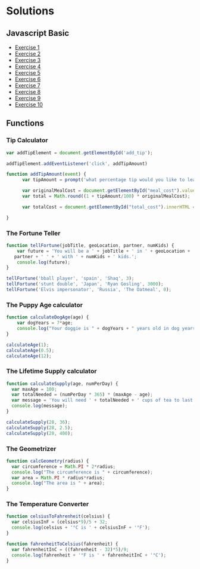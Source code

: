# Solutions

## Javascript Basic

- [Exercise 1](http://www.w3resource.com/javascript-exercises/javascript-basic-exercise-1.php)
- [Exercise 2](http://www.w3resource.com/javascript-exercises/javascript-basic-exercise-2.php)
- [Exercise 3](http://www.w3resource.com/javascript-exercises/javascript-basic-exercise-3.php)
- [Exercise 4](http://www.w3resource.com/javascript-exercises/javascript-basic-exercise-4.php)
- [Exercise 5](http://www.w3resource.com/javascript-exercises/javascript-basic-exercise-5.php)
- [Exercise 6](http://www.w3resource.com/javascript-exercises/javascript-basic-exercise-6.php)
- [Exercise 7](http://www.w3resource.com/javascript-exercises/javascript-basic-exercise-7.php)
- [Exercise 8](http://www.w3resource.com/javascript-exercises/javascript-basic-exercise-8.php)
- [Exercise 9](http://www.w3resource.com/javascript-exercises/javascript-basic-exercise-9.php)
- [Exercise 10](http://www.w3resource.com/javascript-exercises/javascript-basic-exercise-10.php)


## Functions

### Tip Calculator
```js
var addTipElement = document.getElementById('add_tip');

addTipElement.addEventListener('click', addTipAmount)

function addTipAmount(event) {
      var tipAmount = prompt('what percentage tip would you like to leave?')

      var originalMealCost = document.getElementById("meal_cost").value
      var total = Math.round((1 + tipAmount/100) * originalMealCost);

      var totalCost = document.getElementById("total_cost").innerHTML = "You need to pay: $" + total

}
```

### The Fortune Teller

```js
function tellFortune(jobTitle, geoLocation, partner, numKids) {
    var future = 'You will be a ' + jobTitle + ' in ' + geoLocation + ' and married to ' +
   partner + ' ' + ' with ' + numKids + ' kids.';
    console.log(future);
}

tellFortune('bball player', 'spain', 'Shaq', 3);
tellFortune('stunt double', 'Japan', 'Ryan Gosling', 3000);
tellFortune('Elvis impersonator', 'Russia', 'The Oatmeal', 0);
```

### The Puppy Age calculator
```js
function calculateDogAge(age) {
    var dogYears = 7*age;
    console.log("Your doggie is " + dogYears + " years old in dog years!");
}

calculateAge(1);
calculateAge(0.5);
calculateAge(12);
```

### The Lifetime Supply calculator
```js
function calculateSupply(age, numPerDay) {
  var maxAge = 100;
  var totalNeeded = (numPerDay * 365) * (maxAge - age);
  var message = 'You will need ' + totalNeeded + ' cups of tea to last you until the ripe old age of ' + maxAge;
  console.log(message);
}

calculateSupply(28, 36);
calculateSupply(28, 2.5);
calculateSupply(28, 400);
```

### The Geometrizer
```js
function calcGeometry(radius) {
  var circumference = Math.PI * 2*radius;
  console.log("The circumference is " + circumference);
  var area = Math.PI * radius*radius;
  console.log("The area is " + area);
}
```

### The Temperature Converter
```js
function celsiusToFahrenheit(celsius) {
  var celsiusInF = (celsius*9)/5 + 32;
  console.log(celsius + '°C is ' + celsiusInF + '°F');
}

function fahrenheitToCelsius(fahrenheit) {
  var fahrenheitInC = ((fahrenheit - 32)*5)/9;
  console.log(fahrenheit + '°F is ' + fahrenheitInC + '°C');
}
```
